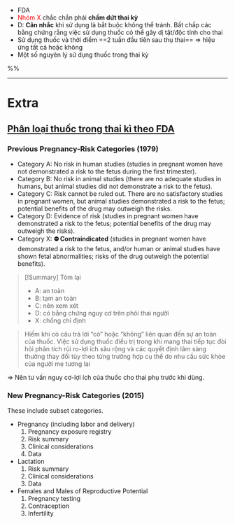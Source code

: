 - FDA  
- <font color="red">Nhóm X</font> chắc chắn phải **chấm dứt thai kỳ**  
- D: **Cân nhắc** khi sử dụng là bắt buộc không thể tránh. Bất chấp các bằng chứng rằng việc sử dụng thuốc có thể gây dị tật/độc tính cho thai  
- Sử dụng thuốc và thời điểm ==2 tuần đầu tiên sau thụ thai== ⇒ hiệu ứng tất cả hoặc không  
- Một số nguyên lý sử dụng thuốc trong thai kỳ  
  
%%  
  
---  
# Extra  
## [Phân loại thuốc trong thai kì theo FDA](https://www.ncbi.nlm.nih.gov/books/NBK507858/)  
### Previous Pregnancy-Risk Categories (1979)  
- Category A: No risk in human studies (studies in pregnant women have not demonstrated a risk to the fetus during the first trimester).  
- Category B: No risk in animal studies (there are no adequate studies in humans, but animal studies did not demonstrate a risk to the fetus).  
- Category C: Risk cannot be ruled out. There are no satisfactory studies in pregnant women, but animal studies demonstrated a risk to the fetus; potential benefits of the drug may outweigh the risks.   
- Category D: Evidence of risk (studies in pregnant women have demonstrated a risk to the fetus; potential benefits of the drug may outweigh the risks).  
- Category X: **⛔ Contraindicated** (studies in pregnant women have demonstrated a risk to the fetus, and/or human or animal studies have shown fetal abnormalities; risks of the drug outweigh the potential benefits).  
  
> [!Summary] Tóm lại  
> - A: an toàn  
> - B: tạm an toàn  
> - C: nên xem xét  
> - D: có bằng chứng nguy cơ trên phôi thai người  
> - X: chống chỉ định  
  
> Hiếm khi có câu trả lời “có” hoặc “không” liên quan đến sự an toàn của thuốc. Việc sử dụng thuốc điều trị trong khi mang thai tiếp tục đòi hỏi phân tích rủi ro-lợi ích sâu rộng và các quyết định lâm sàng thường thay đổi tùy theo từng trường hợp cụ thể do nhu cầu sức khỏe của người mẹ tương lai  
  
⇒ Nên tư vấn nguy cơ-lợi ích của thuốc cho thai phụ trước khi dùng.   
  
### New  Pregnancy-Risk Categories (2015)  
These include subset categories.  
- Pregnancy (including labor and delivery)  
	1. Pregnancy exposure registry  
	2. Risk summary  
	3. Clinical considerations  
	4. Data  
- Lactation  
	1. Risk summary  
	2. Clinical considerations  
	3. Data  
- Females and Males of Reproductive Potential  
	1. Pregnancy testing  
	2. Contraception  
	3. Infertility